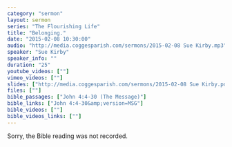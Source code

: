 ```yaml
---
category: "sermon"
layout: sermon
series: "The Flourishing Life"
title: "Belonging."
date: "2015-02-08 10:30:00"
audio: "http://media.coggesparish.com/sermons/2015-02-08 Sue Kirby.mp3"
speaker: "Sue Kirby"
speaker_info: ""
duration: "25"
youtube_videos: [""]
vimeo_videos: [""]
slides: ["http://media.coggesparish.com/sermons/2015-02-08 Sue Kirby.pdf"]
files: [""]
bible_passages: ["John 4:4-30 (The Message)"]
bible_links: ["John 4:4-30&amp;version=MSG"]
bible_videos: [""]
bible_videos_links: [""]
---
```


Sorry, the Bible reading was not recorded.
